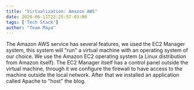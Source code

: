 ```yaml
---
title: "Virtualization: Amazon AWS"
date: 2020-06-11T22:25:57-03:00
tags: ['Tech Stack']
author: "Team Maya"
---
```


The Amazon AWS service has several features, we used the EC2 Manager system, this system will "run" a virtual machine with an operating system
of our choice. We use the Amazon EC2 operating system (a Linux distribution from Amazon itself). The EC2 Manager itself has a control panel outside the
virtual machine, through it we configure the firewall to have access to the machine outside the local network. After that we installed an application called Apache to "host" the blog.